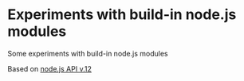 # Experiments with build-in node.js modules

Some experiments with build-in node.js modules

Based on [node.js API v.12](https://nodejs.org/dist/latest-v12.x/docs/api/)

